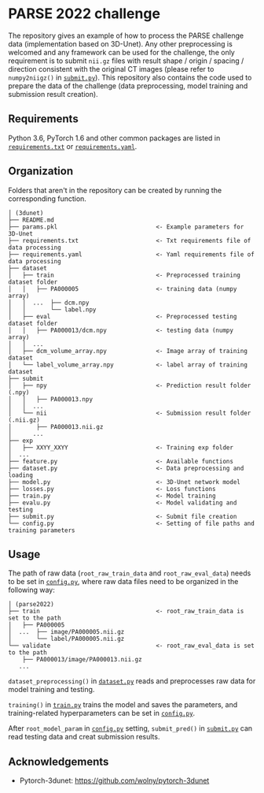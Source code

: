PARSE 2022 challenge
==============================

The repository gives an example of how to process the PARSE challenge data (implementation based on 3D-Unet). Any other preprocessing is welcomed and any framework can be used for the challenge, the only requirement is to submit `nii.gz` files with result shape / origin / spacing / direction consistent with the original CT images (please refer to `numpy2niigz()` in [`submit.py`](submit.py)). This  repository also contains the code used to prepare the data of the challenge (data preprocessing, model training and submission result creation).

Requirements
------------
Python 3.6, PyTorch 1.6 and other common packages are listed in [`requirements.txt`](requirements.txt) or [`requirements.yaml`](requirements.yaml).

Organization
------------
Folders that aren't in the repository can be created by running the corresponding function.

    │ (3dunet)
    ├── README.md
    ├── params.pkl                            <- Example parameters for 3D-Unet
    ├── requirements.txt                      <- Txt requirements file of data processing
    ├── requirements.yaml                     <- Yaml requirements file of data processing
    ├── dataset
    │   ├── train                             <- Preprocessed training dataset folder
    │   │   ├── PA000005                      <- training data (numpy array)
    │   │  ...  ├── dcm.npy
    │   │       └── label.npy
    │   ├── eval                              <- Preprocessed testing dataset folder
    │   │   ├── PA000013/dcm.npy              <- testing data (numpy array)
    │   │  ... 
    │   ├── dcm_volume_array.npy              <- Image array of training dataset
    │   └── label_volume_array.npy            <- label array of training dataset
    ├── submit
    │   ├── npy                               <- Prediction result folder (.npy)
    │   │   ├── PA000013.npy
    │   │  ...
    │   └── nii                               <- Submission result folder (.nii.gz)
    │       ├── PA000013.nii.gz
    │      ...
    ├── exp
    │   ├── XXYY_XXYY                         <- Training exp folder
    │  ...
    ├── feature.py                            <- Available functions
    ├── dataset.py                            <- Data preprocessing and loading
    ├── model.py                              <- 3D-Unet network model
    ├── losses.py                             <- Loss functions
    ├── train.py                              <- Model training
    ├── evalu.py                              <- Model validating and testing
    ├── submit.py                             <- Submit file creation
    └── config.py                             <- Setting of file paths and training parameters

Usage
------------
The path of raw data (`root_raw_train_data` and `root_raw_eval_data`) needs to be set in [`config.py`](config.py), where raw data files need to be organized in the following way:

    │ (parse2022)
    ├── train                                 <- root_raw_train_data is set to the path
    │   ├── PA000005
    │  ...  ├── image/PA000005.nii.gz
    │       └── label/PA000005.nii.gz
    └── validate                              <- root_raw_eval_data is set to the path
        ├── PA000013/image/PA000013.nii.gz
       ...


`dataset_preprocessing()` in [`dataset.py`](dataset.py) reads and preprocesses raw data for model training and testing.

`training()` in [`train.py`](train.py) trains the model and saves the parameters, and training-related hyperparameters can be set in [`config.py`](config.py).

After `root_model_param` in [`config.py`](config.py) setting, `submit_pred()` in [`submit.py`](submit.py) can read testing data and creat submission results.

Acknowledgements
------------
- Pytorch-3dunet: https://github.com/wolny/pytorch-3dunet

